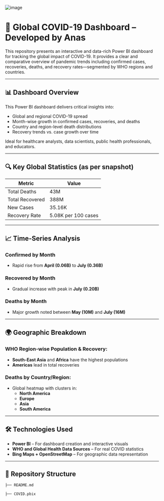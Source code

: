 ![image](https://github.com/user-attachments/assets/9be478a4-3377-43f4-a2b1-f098f60d3939)
# 🦠 Global COVID-19 Dashboard – Developed by Anas

This repository presents an interactive and data-rich Power BI dashboard for tracking the global impact of COVID-19. It provides a clear and comparative overview of pandemic trends including confirmed cases, recoveries, deaths, and recovery rates—segmented by WHO regions and countries.

---

## 📊 Dashboard Overview

This Power BI dashboard delivers critical insights into:
- Global and regional COVID-19 spread
- Month-wise growth in confirmed cases, recoveries, and deaths
- Country and region-level death distributions
- Recovery trends vs. case growth over time

Ideal for healthcare analysts, data scientists, public health professionals, and educators.

---

## 🔍 Key Global Statistics (as per snapshot)

| Metric                 | Value      |
|------------------------|------------|
| Total Deaths           | 43M        |
| Total Recovered        | 388M       |
| New Cases              | 35.16K     |
| Recovery Rate          | 5.08K per 100 cases |

---

## 📈 Time-Series Analysis

### Confirmed by Month
- Rapid rise from **April (0.06B)** to **July (0.36B)**

### Recovered by Month
- Gradual increase with peak in **July (0.20B)**

### Deaths by Month
- Major growth noted between **May (10M)** and **July (16M)**

---

## 🌍 Geographic Breakdown

### WHO Region-wise Population & Recovery:
- **South-East Asia** and **Africa** have the highest populations
- **Americas** lead in total recoveries

### Deaths by Country/Region:
- Global heatmap with clusters in:
  - **North America**
  - **Europe**
  - **Asia**
  - **South America**

---

## 🛠 Technologies Used

- **Power BI** – For dashboard creation and interactive visuals
- **WHO and Global Health Data Sources** – For real COVID statistics
- **Bing Maps + OpenStreetMap** – For geographic data representation

---

## 📂 Repository Structure

```bash
├── README.md

├── COVID.pbix  
